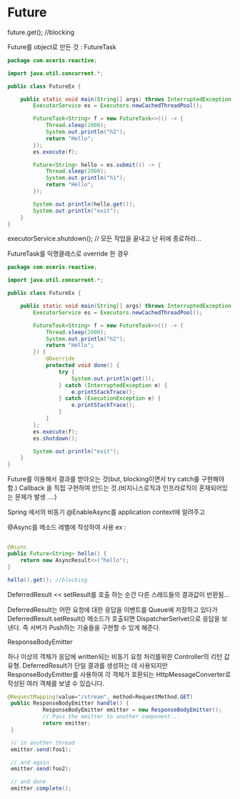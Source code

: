 # Future

future.get(); //blocking


Future를 object로 만든 것 : FutureTask

```java
package com.eceris.reactive;

import java.util.concurrent.*;

public class FutureEx {

    public static void main(String[] args) throws InterruptedException, ExecutionException {
        ExecutorService es = Executors.newCachedThreadPool();

        FutureTask<String> f = new FutureTask<>(() -> {
            Thread.sleep(2000);
            System.out.println("h2");
            return "Hello";
        });
        es.execute(f);

        Future<String> hello = es.submit(() -> {
            Thread.sleep(2000);
            System.out.println("h1");
            return "Hello";
        });

        System.out.println(hello.get());
        System.out.println("exit");
    }
}
```

executorService.shutdown(); // 모든 작업을 끝내고 난 뒤에 종료하라...


FutureTask를 익명클래스로 override 한 경우 
```java
package com.eceris.reactive;

import java.util.concurrent.*;

public class FutureEx {

    public static void main(String[] args) throws InterruptedException, ExecutionException {
        ExecutorService es = Executors.newCachedThreadPool();

        FutureTask<String> f = new FutureTask<>(() -> {
            Thread.sleep(2000);
            System.out.println("h2");
            return "Hello";
        }) {
            @Override
            protected void done() {
                try {
                    System.out.println(get());
                } catch (InterruptedException e) {
                    e.printStackTrace();
                } catch (ExecutionException e) {
                    e.printStackTrace();
                }
            }
        };
        es.execute(f);
        es.shutdown();

        System.out.println("exit");
    }
}
```


Future를 이용해서 결과를 받아오는 것(but, blocking이면서 try catch룰 구현해야함.)
Callback 을 직접 구현하여 만드는 것.(비지니스로직과 인프라로직이 혼재되어있는 문제가 발생 ....)




Spring 에서의 비동기 
@EnableAsync를 application context에 알려주고

@Async를 메소드 레벨에 작성하여 사용
ex :

```java

@Async
public Future<String> hello() {
	return new AsyncResult<>("hello");
}

hello().get(); //blocking
```


DeferredResult << setResult를 호출 하는 순간 다른 스레드들의 결과값이 반환됨...

DeferredResult는 어떤 요청에 대한 응답을 이벤트를 Queue에 저장하고 있다가 DeferredResult.setResult() 메소드가 호출되면 DispatcherSerlvet으로 응답을 보낸다.  즉 서버가 Push하는 기술들을 구현할 수 있게 해준다.


ResponseBodyEmitter

하나 이상의 객체가 응답에 written되는 비동기 요청 처리를위한 Controller의 리턴 값 유형. DeferredResult가 단일 결과를 생성하는 데 사용되지만 ResponseBodyEmitter를 사용하여 각 객체가 호환되는 HttpMessageConverter로 작성된 여러 객체를 보낼 수 있습니다.

```java
@RequestMapping(value="/stream", method=RequestMethod.GET)
 public ResponseBodyEmitter handle() {
           ResponseBodyEmitter emitter = new ResponseBodyEmitter();
           // Pass the emitter to another component...
           return emitter;
 }

 // in another thread
 emitter.send(foo1);

 // and again
 emitter.send(foo2);

 // and done
 emitter.complete();
```